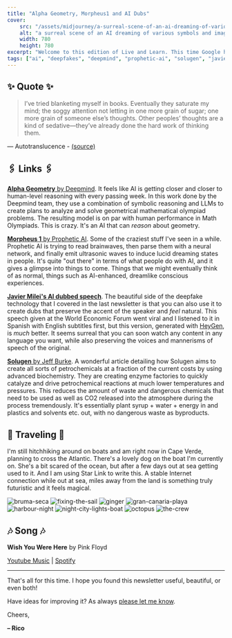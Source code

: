```yaml
---
title: "Alpha Geometry, Morpheus1 and AI Dubs"
cover:
    src: "/assets/midjourney/a-surreal-scene-of-an-ai-dreaming-of-various-symbols-and-images.webp"
    alt: "a surreal scene of an AI dreaming of various symbols and images"
    width: 780
    height: 780
excerpt: "Welcome to this edition of Live and Learn. This time Google has announced that their AI can solve mathematical olympiad problems, Prophetic AI is trying to induce lucid dreaming states with AI, and Javier Milei's speech went wild on the internet, with an AI dubbed version being even better. As always I hope that you enjoy this edition of Live and Learn."
tags: ["ai", "deepfakes", "deepmind", "prophetic-ai", "solugen", "javier-milei", "davos", "generative-ai", "heygen", "dubbing-for-everyone"]
---
```


## ✨ Quote ✨

> I’ve tried blanketing myself in books. Eventually they saturate my mind; the soggy attention not letting in one more grain of sugar; one more grain of someone else’s thoughts. Other peoples’ thoughts are a kind of sedative—they’ve already done the hard work of thinking them. 

— Autotranslucence - [(source)](https://autotranslucence.wordpress.com/2020/04/23/anatomy-of-a-day-of-freedom/)

## 🖇️ Links 🖇️

[**Alpha Geometry** by Deepmind](https://deepmind.google/discover/blog/alphageometry-an-olympiad-level-ai-system-for-geometry). It feels like AI is getting closer and closer to human-level reasoning with every passing week. In this work done by the Deepmind team, they use a combination of symbolic reasoning and LLMs to create plans to analyze and solve geometrical mathematical olympiad problems. The resulting model is on par with human performance in Math Olympiads. This is crazy. It's an AI that can *reason* about geometry. 

[**Morpheus 1** by Prophetic AI](https://twitter.com/PropheticAI/status/1750534355242418300). Some of the craziest stuff I've seen in a while. Prophetic AI is trying to read brainwaves, then parse them with a neural network, and finally emit ultrasonic waves to induce lucid dreaming states in people. It's quite "out there" in terms of what people do with AI, and it gives a glimpse into things to come. Things that we might eventually think of as normal, things such as AI-enhanced, dreamlike conscious experiences.

[**Javier Milei's AI dubbed speech**](https://twitter.com/BasedBeffJezos/status/1747870867902926899). The beautiful side of the deepfake technology that I covered in the last newsletter is that you can also use it to create dubs that preserve the accent of the speaker and *feel* natural. This speech given at the World Economic Forum went viral and I listened to it in Spanish with English subtitles first, but this version, generated with [HeyGen](https://www.heygen.com/), is *much* better. It seems surreal that you can soon watch any content in any language you want, while also preserving the voices and mannerisms of speech of the original. 

[**Solugen** by Jeff Burke](https://jeffburke.substack.com/p/solugen-the-first-carbon-negative). A wonderful article detailing how Solugen aims to create all sorts of petrochemicals at a fraction of the current costs by using advanced biochemistry. They are creating enzyme factories to quickly catalyze and drive petrochemical reactions at much lower temperatures and pressures. This reduces the amount of waste and dangerous chemicals that need to be used as well as CO2 released into the atmosphere during the process tremendously. It's essentially plant syrup + water + energy in and plastics and solvents etc. out, with no dangerous waste as byproducts.

## 🌌 Traveling 🌌

I'm still hitchhiking around on boats and am right now in Cape Verde, planning to cross the Atlantic. There's a lovely dog on the boat I'm currently on. She's a bit scared of the ocean, but after a few days out at sea getting used to it. And I am using Star Link to write this. A stable Internet connection while out at sea, miles away from the land is something truly futuristic and it feels magical.

![bruma-seca](bruma-seca.webp) 
![fixing-the-sail](fixing-the-sail.webp) 
![ginger](ginger.webp) 
![gran-canaria-playa](gran-canaria-playa.webp) 
![harbour-night](harbour-night.webp) 
![night-city-lights-boat](night-city-lights-boat.webp) 
![octopus](octopus.webp) 
![the-crew](the-crew.webp)


## 🎶 Song 🎶

**Wish You Were Here** by Pink Floyd 

[Youtube Music](https://music.youtube.com/watch?v=hjpF8ukSrvk) | [Spotify](https://open.spotify.com/track/0GqGrPWhmiRX9BU93AYFOW)

---

That's all for this time. I hope you found this newsletter useful, beautiful, or even both!

Have ideas for improving it? As always [please let me know](https://airtable.com/shro1VeyG4lkNXkx2). 

Cheers,

**– Rico**
